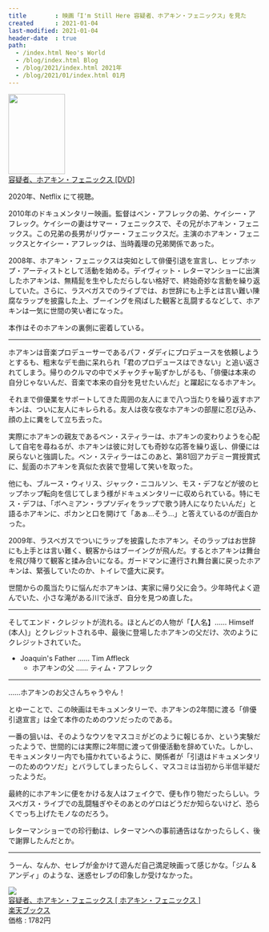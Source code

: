 ```yaml
---
title        : 映画「I'm Still Here 容疑者、ホアキン・フェニックス」を見た
created      : 2021-01-04
last-modified: 2021-01-04
header-date  : true
path:
  - /index.html Neo's World
  - /blog/index.html Blog
  - /blog/2021/index.html 2021年
  - /blog/2021/01/index.html 01月
---
```


<div class="ad-amazon">
  <div class="ad-amazon-image">
    <a href="https://www.amazon.co.jp/dp/B081R7KCNW?tag=neos21-22&amp;linkCode=osi&amp;th=1&amp;psc=1">
      <img src="https://m.media-amazon.com/images/I/51j9dT8r4xL._SL160_.jpg" width="113" height="160">
    </a>
  </div>
  <div class="ad-amazon-info">
    <div class="ad-amazon-title">
      <a href="https://www.amazon.co.jp/dp/B081R7KCNW?tag=neos21-22&amp;linkCode=osi&amp;th=1&amp;psc=1">容疑者、ホアキン・フェニックス [DVD]</a>
    </div>
  </div>
</div>

2020年、Netflix にて視聴。

2010年のドキュメンタリー映画。監督はベン・アフレックの弟、ケイシー・アフレック。ケイシーの妻はサマー・フェニックスで、その兄がホアキン・フェニックス。この兄弟の長男がリヴァー・フェニックスだ。主演のホアキン・フェニックスとケイシー・アフレックは、当時義理の兄弟関係であった。

2008年、ホアキン・フェニックスは突如として俳優引退を宣言し、ヒップホップ・アーティストとして活動を始める。デイヴィット・レターマンショーに出演したホアキンは、無精髭を生やしただらしない格好で、終始奇妙な言動を繰り返していた。さらに、ラスベガスでのライブでは、お世辞にも上手とは言い難い陳腐なラップを披露した上、ブーイングを飛ばした観客と乱闘するなどして、ホアキンは一気に世間の笑い者になった。

本作はそのホアキンの裏側に密着している。

---

ホアキンは音楽プロデューサーであるパフ・ダディにプロデュースを依頼しようとするも、粗末なデモ曲に呆れられ「君のプロデュースはできない」と追い返されてしまう。帰りのクルマの中でメチャクチャ恥ずかしがるも、「俳優は本来の自分じゃないんだ、音楽で本来の自分を見せたいんだ」と躍起になるホアキン。

それまで俳優業をサポートしてきた周囲の友人にまで八つ当たりを繰り返すホアキンは、ついに友人にキレられる。友人は夜な夜なホアキンの部屋に忍び込み、顔の上に糞をして立ち去った。

実際にホアキンの親友であるベン・スティラーは、ホアキンの変わりようを心配して自宅を尋ねるが、ホアキンは彼に対しても奇妙な応答を繰り返し、俳優には戻らないと強調した。ベン・スティラーはこのあと、第81回アカデミー賞授賞式に、髭面のホアキンを真似た衣装で登場して笑いを取った。

他にも、ブルース・ウィリス、ジャック・ニコルソン、モス・デフなどが彼のヒップホップ転向を信じてしまう様がドキュメンタリーに収められている。特にモス・デフは、「ボヘミアン・ラプソディをラップで歌う詩人になりたいんだ」と語るホアキンに、ポカンと口を開けて「あぁ…そう…」と答えているのが面白かった。

2009年、ラスベガスでついにラップを披露したホアキン。そのラップはお世辞にも上手とは言い難く、観客からはブーイングが飛んだ。するとホアキンは舞台を飛び降りて観客と揉み合いになる。ガードマンに連行され舞台裏に戻ったホアキンは、緊張していたのか、トイレで盛大に戻す。

世間からの風当たりに悩んだホアキンは、実家に帰り父に会う。少年時代よく遊んでいた、小さな滝がある川で泳ぎ、自分を見つめ直した。

---

そしてエンド・クレジットが流れる。ほとんどの人物が「【人名】…… Himself (本人)」とクレジットされる中、最後に登場したホアキンの父だけ、次のようにクレジットされていた。

- Joaquin's Father …… Tim Affleck
  - ホアキンの父 …… ティム・アフレック

---

……ホアキンのお父さんちゃうやん！

とゆーことで、この映画はモキュメンタリーで、ホアキンの2年間に渡る「俳優引退宣言」は全て本作のためのウソだったのである。

一番の狙いは、そのようなウソをマスコミがどのように報じるか、という実験だったようで、世間的には実際に2年間に渡って俳優活動を辞めていた。しかし、モキュメンタリー内でも描かれているように、関係者が「引退はドキュメンタリーのためのウソだ」とバラしてしまったらしく、マスコミは当初から半信半疑だったようだ。

最終的にホアキンに便をかける友人はフェイクで、便も作り物だったらしい。ラスベガス・ライブでの乱闘騒ぎやそのあとのゲロはどうだか知らないけど、恐らくでっち上げたモノなのだろう。

レターマンショーでの珍行動は、レターマンへの事前通告はなかったらしく、後で謝罪したんだとか。

---

うーん、なんか、セレブが金かけて遊んだ自己満足映画って感じかな。「ジム & アンディ」のような、迷惑セレブの印象しか受けなかった。

<div class="ad-rakuten">
  <div class="ad-rakuten-image">
    <a href="https://hb.afl.rakuten.co.jp/hgc/g00q0722.waxyc9ff.g00q0722.waxyd017/?pc=https%3A%2F%2Fitem.rakuten.co.jp%2Fbook%2F16143898%2F&amp;m=http%3A%2F%2Fm.rakuten.co.jp%2Fbook%2Fi%2F19857718%2F">
      <img src="https://thumbnail.image.rakuten.co.jp/@0_mall/book/cabinet/2709/4522178012709.jpg?_ex=128x128">
    </a>
  </div>
  <div class="ad-rakuten-info">
    <div class="ad-rakuten-title">
      <a href="https://hb.afl.rakuten.co.jp/hgc/g00q0722.waxyc9ff.g00q0722.waxyd017/?pc=https%3A%2F%2Fitem.rakuten.co.jp%2Fbook%2F16143898%2F&amp;m=http%3A%2F%2Fm.rakuten.co.jp%2Fbook%2Fi%2F19857718%2F">容疑者、ホアキン・フェニックス [ ホアキン・フェニックス ]</a>
    </div>
    <div class="ad-rakuten-shop">
      <a href="https://hb.afl.rakuten.co.jp/hgc/g00q0722.waxyc9ff.g00q0722.waxyd017/?pc=https%3A%2F%2Fwww.rakuten.co.jp%2Fbook%2F&amp;m=http%3A%2F%2Fm.rakuten.co.jp%2Fbook%2F">楽天ブックス</a>
    </div>
    <div class="ad-rakuten-price">価格 : 1782円</div>
  </div>
</div>
